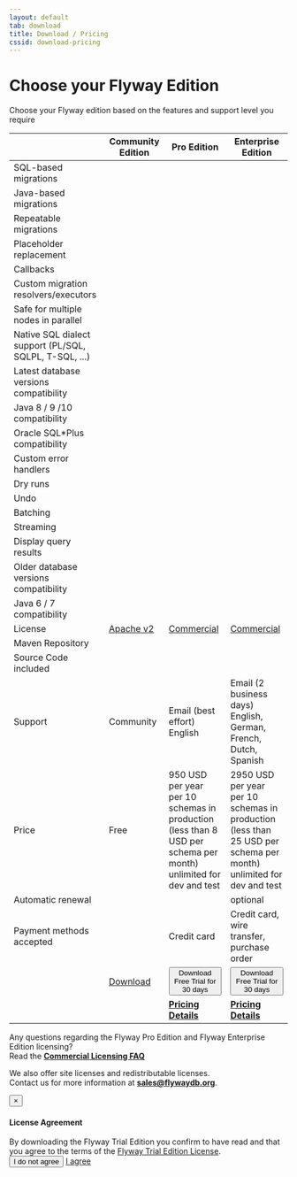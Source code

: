 ```yaml
---
layout: default
tab: download
title: Download / Pricing
cssid: download-pricing
---
```

# Choose your Flyway Edition

Choose your Flyway edition based on the features and support level you require

<table class="table table-striped">
<thead>
<tr>
<th></th>
<th>Community Edition</th>
<th>Pro Edition</th>
<th>Enterprise Edition</th>
</tr>
</thead>
<tr><td>SQL-based migrations</td><td><i class="fa fa-check"></i></td><td><i class="fa fa-check"></i></td><td><i class="fa fa-check"></i></td></tr>
<tr><td>Java-based migrations</td><td><i class="fa fa-check"></i></td><td><i class="fa fa-check"></i></td><td><i class="fa fa-check"></i></td></tr>
<tr><td>Repeatable migrations</td><td><i class="fa fa-check"></i></td><td><i class="fa fa-check"></i></td><td><i class="fa fa-check"></i></td></tr>
<tr><td>Placeholder replacement</td><td><i class="fa fa-check"></i></td><td><i class="fa fa-check"></i></td><td><i class="fa fa-check"></i></td></tr>
<tr><td>Callbacks</td><td><i class="fa fa-check"></i></td><td><i class="fa fa-check"></i></td><td><i class="fa fa-check"></i></td></tr>
<tr><td>Custom migration resolvers/executors</td><td><i class="fa fa-check"></i></td><td><i class="fa fa-check"></i></td><td><i class="fa fa-check"></i></td></tr>
<tr><td>Safe for multiple nodes in parallel</td><td><i class="fa fa-check"></i></td><td><i class="fa fa-check"></i></td><td><i class="fa fa-check"></i></td></tr>
<tr><td>Native SQL dialect support (PL/SQL, SQLPL, T-SQL, ...)</td><td><i class="fa fa-check"></i></td><td><i class="fa fa-check"></i></td><td><i class="fa fa-check"></i></td></tr>
<tr><td>Latest database versions compatibility</td><td><i class="fa fa-check"></i></td><td><i class="fa fa-check"></i></td><td><i class="fa fa-check"></i></td></tr>
<tr><td>Java 8 / 9 /10 compatibility</td><td><i class="fa fa-check"></i></td><td><i class="fa fa-check"></i></td><td><i class="fa fa-check"></i></td></tr>
<tr><td>Oracle SQL*Plus compatibility</td><td></td><td><i class="fa fa-check"></i></td><td><i class="fa fa-check"></i></td></tr>
<tr><td>Custom error handlers</td><td></td><td><i class="fa fa-check"></i></td><td><i class="fa fa-check"></i></td></tr>
<tr><td>Dry runs</td><td></td><td><i class="fa fa-check"></i></td><td><i class="fa fa-check"></i></td></tr>
<tr><td>Undo</td><td></td><td><i class="fa fa-check"></i></td><td><i class="fa fa-check"></i></td></tr>
<tr><td>Batching</td><td></td><td><i class="fa fa-check"></i></td><td><i class="fa fa-check"></i></td></tr>
<tr><td>Streaming</td><td></td><td><i class="fa fa-check"></i></td><td><i class="fa fa-check"></i></td></tr>
<tr><td>Display query results</td><td></td><td><i class="fa fa-check"></i></td><td><i class="fa fa-check"></i></td></tr>
<tr><td>Older database versions compatibility</td><td></td><td></td><td><i class="fa fa-check"></i></td></tr>
<tr><td>Java 6 / 7 compatibility</td><td></td><td></td><td><i class="fa fa-check"></i></td></tr>
<tr><td>License</td><td><a href="/licenses/flyway-community">Apache v2</a></td><td><a href="/licenses/flyway-pro">Commercial</a></td><td><a href="/licenses/flyway-enterprise">Commercial</a></td></tr>
<tr><td>Maven Repository</td><td><i class="fa fa-check"></i></td><td><i class="fa fa-check"></i></td><td><i class="fa fa-check"></i></td></tr>
<tr><td>Source Code included</td><td><i class="fa fa-check"></i></td><td><i class="fa fa-check"></i></td><td><i class="fa fa-check"></i></td></tr>
<tr><td>Support</td><td>Community</td><td>Email (best effort)<br><span class="note">English</span></td><td>Email (2 business days)<br><span class="note">English, German, French, Dutch, Spanish</span></td></tr>
<tr><td>Price</td><td>Free</td><td>950 USD per year<br><span class="note">per 10 schemas in production<br>(less than 8 USD per schema per month)<br>unlimited for dev and test</span></td><td>2950 USD per year<br><span class="note">per 10 schemas in production<br>(less than 25 USD per schema per month)<br>unlimited for dev and test</span></td></tr>
<tr><td>Automatic renewal</td><td></td><td><i class="fa fa-check"></i></td><td>optional</td></tr>
<tr><td>Payment methods accepted</td><td></td><td>Credit card</td><td>Credit card, wire transfer, purchase order</td></tr>
<tr><td></td>
<td><a class="btn btn-primary btn-download" href="/download/community"><i class="fa fa-download"></i> Download</a></td>
<td><button class="btn btn-primary btn-download" data-toggle="modal" data-target="#flyway-trial-license-modal"><i class="fa fa-download"></i> Download<br><span class="note">Free Trial for 30 days</span></button></td>
<td><button class="btn btn-primary btn-download" data-toggle="modal" data-target="#flyway-trial-license-modal"><i class="fa fa-download"></i> Download<br><span class="note">Free Trial for 30 days</span></button></td>
</tr>
<tr><td></td>
<td></td>
<td><a class="btn btn-success btn-download" href="/download/pro"><strong>Pricing Details</strong> <i class="fa fa-arrow-right"></i></a></td>
<td><a class="btn btn-success btn-download" href="/download/enterprise"><strong>Pricing Details</strong> <i class="fa fa-arrow-right"></i></a></td>
</tr>
</table>

Any questions regarding the Flyway Pro Edition and Flyway Enterprise Edition licensing?<br>
Read the [**Commercial Licensing FAQ**](/download/faq)

We also offer site licenses and redistributable licenses.<br>
Contact us for more information at **sales@flywaydb.org**.

<div class="modal fade" id="flyway-trial-license-modal" tabindex="-1" role="dialog">
  <div class="modal-dialog" role="document">
    <div class="modal-content">
      <div class="modal-header">
        <button type="button" class="close" data-dismiss="modal" aria-label="Close"><span aria-hidden="true">&times;</span></button>
        <h4 class="modal-title" id="myModalLabel">License Agreement</h4>
      </div>
      <div class="modal-body">
        By downloading the Flyway Trial Edition you confirm to have read and that you agree to the terms of the <a href="/licenses/flyway-trial" target="_blank">Flyway Trial Edition License</a>.
      </div>
      <div class="modal-footer">
        <button type="button" class="btn btn-default" data-dismiss="modal">I do not agree</button>
        <a class="btn btn-primary" href="javascript:hideAndDownload('#flyway-trial-license-modal', 'https://files.flywaydb.org/downloads/flyway-trial-edition/flyway-trial-{{site.flywayVersion}}.zip')">I agree</a>
      </div>
    </div>
  </div>
</div>
